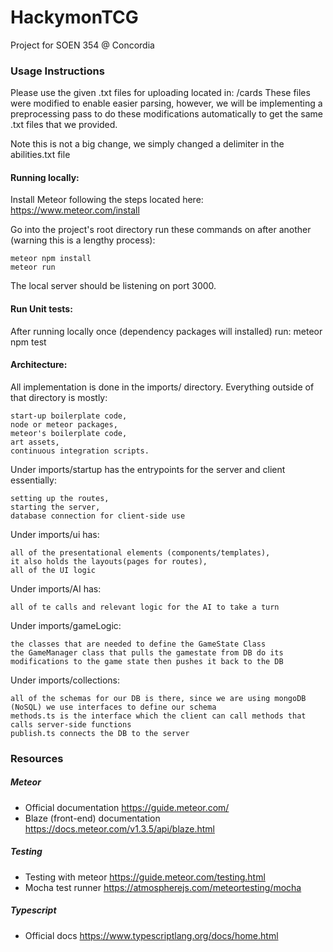# HackymonTCG
Project for SOEN 354 @ Concordia

### Usage Instructions

Please use the given .txt files for uploading located in: /cards
These files were modified to enable easier parsing, however, we will be implementing a preprocessing pass
to do these modifications automatically to get the same .txt files that we provided.

Note this is not a big change, we simply changed a delimiter in the abilities.txt file

#### Running locally:

Install Meteor following the steps located here: https://www.meteor.com/install

Go into the project's root directory run these commands on after another (warning this is a lengthy process):

	meteor npm install
	meteor run

The local server should be listening on port 3000.

#### Run Unit tests:

After running locally once (dependency packages will installed)
run:
	meteor npm test
	

#### Architecture:

All implementation is done in the imports/ directory. Everything outside of that directory is mostly:

	start-up boilerplate code, 
	node or meteor packages, 
	meteor's boilerplate code, 
	art assets,
	continuous integration scripts.

Under imports/startup has the entrypoints for the server and client essentially:

	setting up the routes,
	starting the server, 
	database connection for client-side use

Under imports/ui has:

	all of the presentational elements (components/templates),
	it also holds the layouts(pages for routes),
	all of the UI logic

Under imports/AI has:

	all of te calls and relevant logic for the AI to take a turn

Under imports/gameLogic:

	the classes that are needed to define the GameState Class
	the GameManager class that pulls the gamestate from DB do its modifications to the game state then pushes it back to the DB

Under imports/collections:

	all of the schemas for our DB is there, since we are using mongoDB (NoSQL) we use interfaces to define our schema
	methods.ts is the interface which the client can call methods that calls server-side functions
	publish.ts connects the DB to the server
	
### Resources

##### Meteor

* Official documentation <https://guide.meteor.com/>
* Blaze (front-end) documentation <https://docs.meteor.com/v1.3.5/api/blaze.html>

##### Testing

* Testing with meteor <https://guide.meteor.com/testing.html>
* Mocha test runner <https://atmospherejs.com/meteortesting/mocha>

##### Typescript

* Official docs <https://www.typescriptlang.org/docs/home.html>
